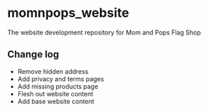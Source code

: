 # momnpops_website
The website development repository for Mom and Pops Flag Shop

## Change log
- Remove hidden address
- Add privacy and terms pages
- Add missing products page
- Flesh out website content
- Add base website content
